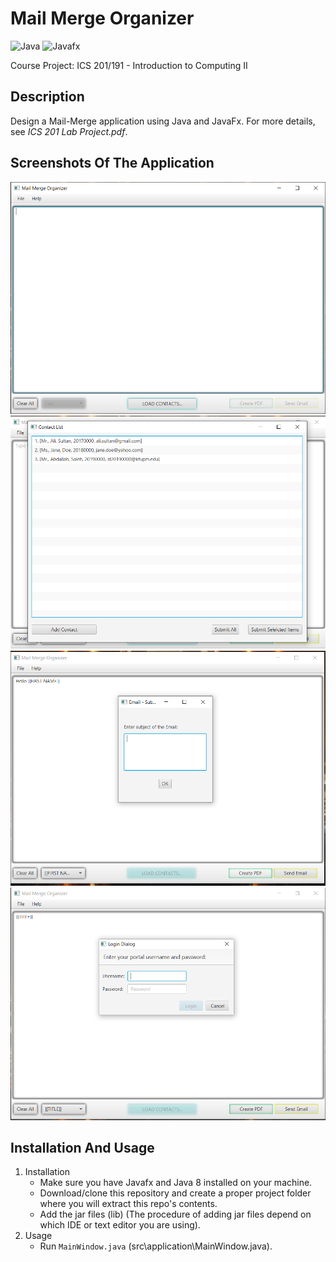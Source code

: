 # Mail Merge Organizer
  ![Java](https://img.shields.io/badge/Java-5181b8?style=flat&logo=java&logoColor=white)
  ![Javafx](https://img.shields.io/badge/-Javafx-orange?style=flat)
  
  Course Project: ICS 201/191 - Introduction to Computing II

## Description
   Design a Mail-Merge application using Java and JavaFx. For more details, see *ICS 201 Lab Project.pdf*.
  
## Screenshots Of The Application
![](images/1.PNG)
![](images/2.PNG)
![](images/3.PNG)
![](images/4.PNG)

## Installation And Usage
1. Installation
   - Make sure you have Javafx and Java 8 installed on your machine.
   - Download/clone this repository and create a proper project folder where you will extract this repo's contents.
   - Add the jar files (lib\) (The procedure of adding jar files depend on which IDE or text editor you are using). 
2. Usage
   - Run ````MainWindow.java```` (src\application\MainWindow.java).
